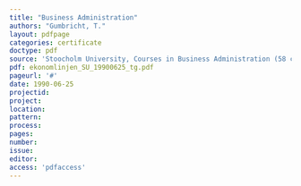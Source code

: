 ```yaml
---
title: "Business Administration"
authors: "Gumbricht, T."
layout: pdfpage
categories: certificate
doctype: pdf
source: 'Stoocholm University, Courses in Business Administration (58 credits)'
pdf: ekonomlinjen_SU_19900625_tg.pdf
pageurl: '#'
date: 1990-06-25
projectid:
project:
location:
pattern:
process:
pages:
number:
issue:
editor:
access: 'pdfaccess'
---
```

